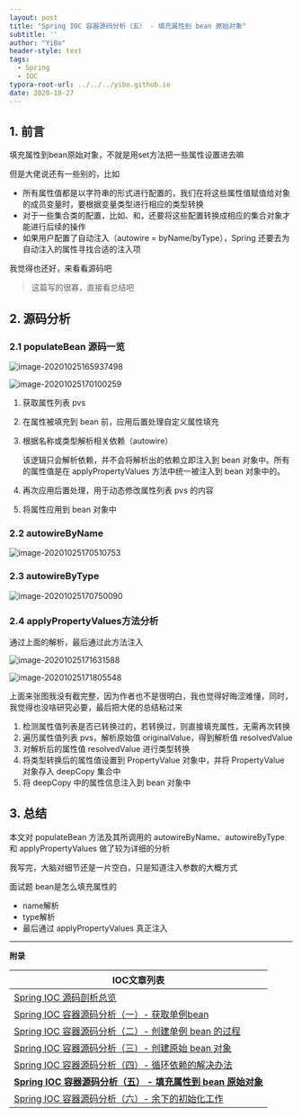 ```yaml
---
layout: post
title: "Spring IOC 容器源码分析（五） - 填充属性到 bean 原始对象"
subtitle: ''
author: "YiBo"
header-style: text
tags:
  - Spring
  - IOC
typora-root-url: ../../../yibo.github.io
date: 2020-10-27
---
```


## 1. 前言

填充属性到bean原始对象，不就是用set方法把一些属性设置进去嘛

但是大佬说还有一些别的，比如

- 所有属性值都是以字符串的形式进行配置的，我们在将这些属性值赋值给对象的成员变量时，要根据变量类型进行相应的类型转换
- 对于一些集合类的配置，比如、和，还要将这些配置转换成相应的集合对象才能进行后续的操作
- 如果用户配置了自动注入（autowire = byName/byType），Spring 还要去为自动注入的属性寻找合适的注入项

我觉得也还好，来看看源码吧



> 这篇写的很寡，直接看总结吧



## 2. 源码分析

### 2.1 populateBean 源码一览

<img src="/img/in-post/2020-10/image-20201025165937498.png" alt="image-20201025165937498" style="zoom:100%;" />

![image-20201025170100259](/img/in-post/2020-10/image-20201025170100259.png)

1. 获取属性列表 pvs

2. 在属性被填充到 bean 前，应用后置处理自定义属性填充

3. 根据名称或类型解析相关依赖（autowire）

   该逻辑只会解析依赖，并不会将解析出的依赖立即注入到 bean 对象中。所有的属性值是在 applyPropertyValues 方法中统一被注入到 bean 对象中的。

4. 再次应用后置处理，用于动态修改属性列表 pvs 的内容

5. 将属性应用到 bean 对象中



### 2.2 autowireByName

![image-20201025170510753](/img/in-post/2020-10/image-20201025170510753.png)

### 2.3 autowireByType

![image-20201025170750090](/img/in-post/2020-10/image-20201025170750090.png)

### 2.4 applyPropertyValues方法分析

通过上面的解析，最后通过此方法注入

![image-20201025171631588](/img/in-post/2020-10/image-20201025171631588.png)

![image-20201025171805548](/img/in-post/2020-10/image-20201025171805548.png)

上面来张图我没有截完整，因为作者也不是很明白，我也觉得好晦涩难懂，同时，我觉得也没啥研究必要，最后把大佬的总结粘过来

1. 检测属性值列表是否已转换过的，若转换过，则直接填充属性，无需再次转换
2. 遍历属性值列表 pvs，解析原始值 originalValue，得到解析值 resolvedValue
3. 对解析后的属性值 resolvedValue 进行类型转换
4. 将类型转换后的属性值设置到 PropertyValue 对象中，并将 PropertyValue 对象存入 deepCopy 集合中
5. 将 deepCopy 中的属性信息注入到 bean 对象中



## 3. 总结

本文对 populateBean 方法及其所调用的 autowireByName、autowireByType 和 applyPropertyValues 做了较为详细的分析

我写完，大脑对细节还是一片空白，只是知道注入参数的大概方式

面试题 bean是怎么填充属性的

- name解析
- type解析
- 最后通过 applyPropertyValues 真正注入



-------------

**附录**

| IOC文章列表                                                  |
| ------------------------------------------------------------ |
| [Spring IOC 源码剖析总览](https://nominationp.github.io/2020/10/10/Spring-IOC-源码剖析总览/) |
| [Spring IOC 容器源码分析（一）- 获取单例bean](https://nominationp.github.io/2020/10/22/Spring-IOC-获取单例bean/) |
| [Spring IOC 容器源码分析（二）- 创建单例 bean 的过程](https://nominationp.github.io/2020/10/23/Spring-IOC-容器源码分析-创建单例bean的过程/) |
| [Spring IOC 容器源码分析（三）- 创建原始 bean 对象](https://nominationp.github.io/2020/10/25/Spring-IOC-容器源码分析-三-创建原始-bean-对象/) |
| [Spring IOC 容器源码分析（四）- 循环依赖的解决办法](https://nominationp.github.io/2020/10/26/Spring-IOC-容器源码分析-循环依赖的解决办法/) |
| **[Spring IOC 容器源码分析（五） - 填充属性到 bean 原始对象](https://nominationp.github.io/2020/10/27/Spring-IOC-容器源码分析-五-填充属性到-bean-原始对象/)** |
| [Spring IOC 容器源码分析（六）- 余下的初始化工作](https://nominationp.github.io/2020/10/28/Spring-IOC-%E5%AE%B9%E5%99%A8%E6%BA%90%E7%A0%81%E5%88%86%E6%9E%90-%E4%BD%99%E4%B8%8B%E7%9A%84%E5%88%9D%E5%A7%8B%E5%8C%96%E5%B7%A5%E4%BD%9C/) |

